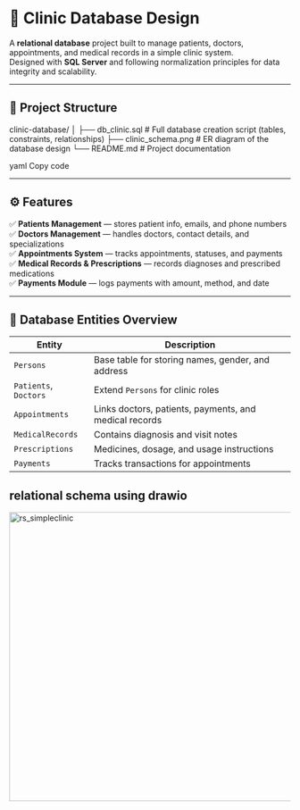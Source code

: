 # 🏥 Clinic Database Design

A **relational database** project built to manage patients, doctors, appointments, and medical records in a simple clinic system.  
Designed with **SQL Server** and following normalization principles for data integrity and scalability.

---

## 📁 Project Structure

clinic-database/
│
├── db_clinic.sql # Full database creation script (tables, constraints, relationships)
├── clinic_schema.png # ER diagram of the database design
└── README.md # Project documentation

yaml
Copy code

---

## ⚙️ Features

✅ **Patients Management** — stores patient info, emails, and phone numbers  
✅ **Doctors Management** — handles doctors, contact details, and specializations  
✅ **Appointments System** — tracks appointments, statuses, and payments  
✅ **Medical Records & Prescriptions** — records diagnoses and prescribed medications  
✅ **Payments Module** — logs payments with amount, method, and date  

---

## 🧠 Database Entities Overview

| Entity | Description |
|--------|-------------|
| `Persons` | Base table for storing names, gender, and address |
| `Patients`, `Doctors` | Extend `Persons` for clinic roles |
| `Appointments` | Links doctors, patients, payments, and medical records |
| `MedicalRecords` | Contains diagnosis and visit notes |
| `Prescriptions` | Medicines, dosage, and usage instructions |
| `Payments` | Tracks transactions for appointments |

## relational schema using drawio


<img width="993" height="518" alt="rs_simpleclinic" src="https://github.com/user-attachments/assets/338cb6fb-0de9-49f1-bca3-c3cd7ca5685c" />
